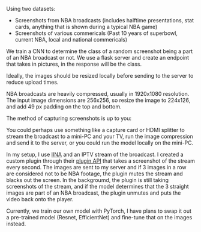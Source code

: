 Using two datasets:
- Screenshots from NBA broadcasts (includes halftime presentations, stat cards, anything that is shown during a typical NBA game)
- Screenshots of various commericals (Past 10 years of superbowl, current NBA, local and national commericals)

We train a CNN to determine the class of a random screenshot being a part of an NBA broadcast or not.
We use a flask server and create an endpoint that takes in pictures, in the response will be the class.

Ideally, the images should be resized locally before sending to the server to reduce upload times.

NBA broadcasts are heavily compressed, usually in 1920x1080 resolution.
The input image dimensions are 256x256, so resize the image to 224x126, and add 49 px padding on the top and bottom.

The method of capturing screenshots is up to you: 

You could perhaps use something like a capture card or HDMI splitter to stream the broadcast to a mini-PC and your TV, run the image compression and send it to the server, or you could run the model locally on the mini-PC.

In my setup, I use [IINA](https://iina.io) and an IPTV stream of the broadcast. I created a custom plugin through their [plugin API](https://docs.iina.io) that takes a screenshot of the stream every second. The images are sent to my server and if 3 images in a row are considered not to be NBA footage, the plugin mutes the stream and blacks out the screen.
In the backgroumd, the plugin is still taking screenshots of the stream, and if the model determines that the 3 straight images are part of an NBA broadcast, the plugin unmutes and puts the video back onto the player.


Currently, we train our own model with PyTorch, I have plans to swap it out a pre-trained model (Resnet, EfficientNet) and fine-tune that on the images instead.

